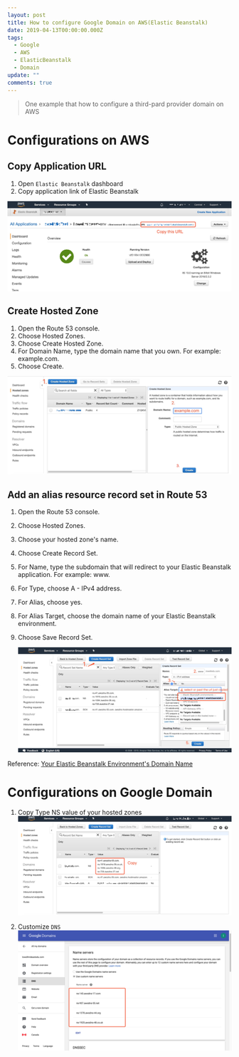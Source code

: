 ```yaml
---
layout: post
title: How to configure Google Domain on AWS(Elastic Beanstalk)
date: 2019-04-13T00:00:00.000Z
tags:
  - Google
  - AWS
  - ElasticBeanstalk
  - Domain
update: ""
comments: true
---
```


> One example that how to configure a third-pard provider domain on AWS

# Configurations on AWS

## Copy Application URL
1.  Open `Elastic Beanstalk` dashboard
2.  Copy application link of Elastic Beanstalk 
     
   ![](https://github.com/Lei1025/ImgRepo/blob/master/myblog/1555728126937.jpg?raw=true)

## Create Hosted Zone
1.  Open the Route 53 console.
2.  Choose Hosted Zones.
3.  Choose Create Hosted Zone.
4.  For Domain Name, type the domain name that you own. For example: example.com.
5.  Choose Create.
   
   ![](https://github.com/Lei1025/ImgRepo/blob/master/myblog/1555728266764.jpg?raw=true)

## Add an alias resource record set in Route 53

1. Open the Route 53 console.
2. Choose Hosted Zones.
3. Choose your hosted zone's name.
4. Choose Create Record Set.
5. For Name, type the subdomain that will redirect to your Elastic Beanstalk application. For example: www.
6. For Type, choose A - IPv4 address.
7. For Alias, choose yes.
8. For Alias Target, choose the domain name of your Elastic Beanstalk environment.
9. Choose Save Record Set.
    
    ![](https://github.com/Lei1025/ImgRepo/blob/master/myblog/1555728600164.jpg?raw=true)

Reference: [Your Elastic Beanstalk Environment's Domain Name](https://docs.aws.amazon.com/elasticbeanstalk/latest/dg/customdomains.html)

# Configurations on Google Domain
1. Copy Type NS value of your hosted zones
   ![](https://github.com/Lei1025/ImgRepo/blob/master/myblog/1555728835621.jpg?raw=true)

2. Customize `DNS`
   ![Google Domian Example](https://github.com/Lei1025/ImgRepo/blob/master/myblog/1555733510851.jpg?raw=true)
